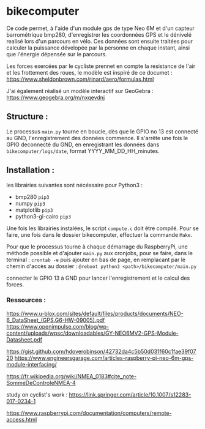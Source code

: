 # bikecomputer
Ce code permet, à l'aide d'un module gps de type Neo 6M et d'un capteur barrométrique bmp280, d'enregistrer les coordonnées GPS et le dénivelé realisé lors d'un parcours en vélo. Ces données sont ensuite traitées pour calculer la puissance dévelopée par la personne en chaque instant, ainsi que l'énergie dépensée sur le parcours.

Les forces exercées par le cycliste prennet en compte la resistance de l'air et les frottement des roues, le modèle est inspiré de ce documet :
https://www.sheldonbrown.com/rinard/aero/formulas.html

J'ai également réalisé un modèle interactif sur GeoGebra :
https://www.geogebra.org/m/nxqevdnj


## Structure :
Le processus `main.py` tourne en boucle, dès que le GPIO no 13 est connecté au GND, l'enregistrement des données commence. Il s'arrête une fois le GPIO deconnecté du GND, en enregistrant les données dans `bikecomputer/logs/date`, format YYYY_MM_DD_HH_minutes. 


## Installation :
les librairies suivantes sont nécéssaire pour Python3 :
  - bmp280 `pip3`
  - numpy `pip3`
  - matplotlib `pip3`
  - python3-gi-cairo `pip3`

Une fois les librairies instalées, le script `compute.c` doit être compilé. 
Pour se faire, une fois dans le dossier bikecomputer, effectuer la commande `Make`.

Pour que le processus tourne à chaque démarrage du RaspberryPi, une méthode possible et d'ajouter `main.py` aux cronjobs, pour se faire,
dans le terminal :
`crontab -e`
puis ajouter en bas de page, en remplacant <path> par le chemin d'accès au dossier :
`@reboot python3 <path>/bikecomputer/main.py`
  
  connecter le GPIO 13 à GND pour lancer l'enregistrement et le calcul des forces.




### Ressources :

https://www.u-blox.com/sites/default/files/products/documents/NEO-6_DataSheet_(GPS.G6-HW-09005).pdf
https://www.openimpulse.com/blog/wp-content/uploads/wpsc/downloadables/GY-NEO6MV2-GPS-Module-Datasheet.pdf

https://gist.github.com/hdoverobinson/42732da4c5b50d031f60c1fae39f0720
https://www.engineersgarage.com/articles-raspberry-pi-neo-6m-gps-module-interfacing/

https://fr.wikipedia.org/wiki/NMEA_0183#cite_note-SommeDeControleNMEA-4


study on cyclist's work :
https://link.springer.com/article/10.1007/s12283-017-0234-1

https://www.raspberrypi.com/documentation/computers/remote-access.html
